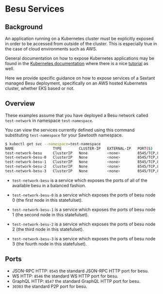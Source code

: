 # Besu Services

## Background

An application running on a Kubernetes cluster must be explicitly exposed in
order to be accessed from outside of the cluster.  This is especially true in
the case of cloud environments such as AWS.

General documentation on how to expose Kubernetes applications may be found in
the [Kubernetes documentation](https://kubernetes.io/docs/tasks/access-application-cluster/service-access-application-cluster/)
where there is a nice [tutorial](https://kubernetes.io/docs/tutorials/kubernetes-basics/expose/expose-intro/)
as well.

Here we provide specific guidance on how to expose services of a Sextant
managed Besu deployment, specifically on an AWS hosted Kubernetes cluster,
whether EKS based or not.

## Overview

These examples assume that you have deployed a Besu network called
`test-network` in namespace `test-namespace`.

You can view the services currently defined using this command substituting
`test-namespace` for your Sawtooth namespace.

```bash
$ kubectl get svc --namespace=test-namespace
NAME                  TYPE        CLUSTER-IP   EXTERNAL-IP   PORT(S)                                          AGE
test-network-besu     ClusterIP   None         <none>        8545/TCP,8546/TCP,8547/TCP,30303/TCP,30303/UDP   38s
test-network-besu-0   ClusterIP   None         <none>        8545/TCP,8546/TCP,8547/TCP,30303/TCP,30303/UDP   38s
test-network-besu-1   ClusterIP   None         <none>        8545/TCP,8546/TCP,8547/TCP,30303/TCP,30303/UDP   38s
test-network-besu-2   ClusterIP   None         <none>        8545/TCP,8546/TCP,8547/TCP,30303/TCP,30303/UDP   38s
test-network-besu-3   ClusterIP   None         <none>        8545/TCP,8546/TCP,8547/TCP,30303/TCP,30303/UDP   38s
```

* `test-network-besu` is a service which exposes the ports of all of the
  available besu in a balanced fashion.

* `test-network-besu-0` is a service which exposes the ports of besu node 0 (the
  first node in this statefulset).

* `test-network-besu-1` is a service which exposes the ports of besu node 1 (the
  second node in this statefulset).

* `test-network-besu-2` is a service which exposes the ports of besu node 2 (the
  third node in this statefulset).

* `test-network-besu-3` is a service which exposes the ports of besu node 3 (the
  fourth node in this statefulset).

## Ports

* JSON-RPC HTTP: `8545` the standard JSON-RPC HTTP port for besu.
* WS HTTP: `8546` the standard WS HTTP port for besu.
* GraphQL HTTP: `8547` the standard GraphQL HTTP port for besu.
* `30303` the standard P2P port for besu.
